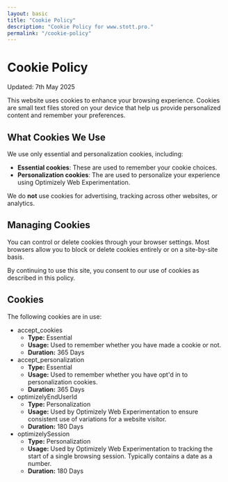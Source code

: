 ```yaml
---
layout: basic
title: "Cookie Policy"
description: "Cookie Policy for www.stott.pro."
permalink: "/cookie-policy"
---
```


# Cookie Policy

Updated: 7th May 2025

This website uses cookies to enhance your browsing experience. Cookies are small text files stored on your device that help us provide personalized content and remember your preferences.

## What Cookies We Use

We use only essential and personalization cookies, including:

- **Essential cookies**: These are used to remember your cookie choices.
- **Personalization cookies**: The are used to personalize your experience using Optimizely Web Experimentation.

We do **not** use cookies for advertising, tracking across other websites, or analytics.

## Managing Cookies

You can control or delete cookies through your browser settings. Most browsers allow you to block or delete cookies entirely or on a site-by-site basis.

By continuing to use this site, you consent to our use of cookies as described in this policy.

## Cookies

The following cookies are in use:

- accept_cookies
  - **Type:** Essential
  - **Usage:** Used to remember whether you have made a cookie or not.
  - **Duration:** 365 Days
- accept_personalization
  - **Type:** Essential
  - **Usage:** Used to remember whether you have opt'd in to personalization cookies.
  - **Duration:** 365 Days
- optimizelyEndUserId
  - **Type:** Personalization
  - **Usage:** Used by Optimizely Web Experimentation to ensure consistent use of variations for a website visitor.
  - **Duration:** 180 Days
- optimizelySession
  - **Type:** Personalization
  - **Usage:** Used by Optimizely Web Experimentation to tracking the start of a single browsing session.  Typically contains a date as a number.
  - **Duration:** 180 Days